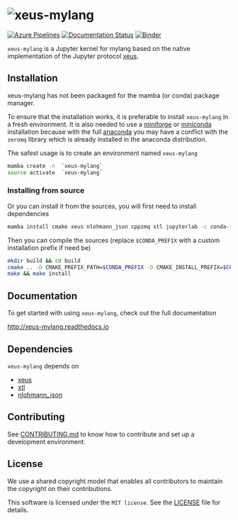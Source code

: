 # ![xeus-mylang](docs/source/xeus-python.svg)

[![Azure Pipelines](https://dev.azure.com/JohnDoe/xeus-mylang/_apis/build/status/jupyter-xeus.xeus-python?branchName=main)](https://dev.azure.com/JohnDoe/xeus-mylang/_build/latest?definitionId=2&branchName=main)
[![Documentation Status](http://readthedocs.org/projects/xeus-python/badge/?version=latest)](https://xeus-mylangreadthedocs.io/en/latest/?badge=latest)
[![Binder](https://mybinder.org/badge_logo.svg)](https://mybinder.org/v2/gh/JohnDoe/xeus-mylang/main?urlpath=/lab/tree/notebooks/xeus-mylang.ipynb)

`xeus-mylang` is a Jupyter kernel for mylang based on the native implementation of the
Jupyter protocol [xeus](https://github.com/jupyter-xeus/xeus).

## Installation

xeus-mylang has not been packaged for the mamba (or conda) package manager.

To ensure that the installation works, it is preferable to install `xeus-mylang` in a
fresh environment. It is also needed to use a
[miniforge](https://github.com/conda-forge/miniforge#mambaforge) or
[miniconda](https://conda.io/miniconda.html) installation because with the full
[anaconda](https://www.anaconda.com/) you may have a conflict with the `zeromq` library
which is already installed in the anaconda distribution.

The safest usage is to create an environment named `xeus-mylang`

```bash
mamba create -n  `xeus-mylang`
source activate  `xeus-mylang`
```

<!-- ### Installing from conda-forge

Then you can install in this environment `xeus-mylang` and its dependencies

```bash
mamba install`xeus-mylang` notebook -c conda-forge
``` -->

### Installing from source

Or you can install it from the sources, you will first need to install dependencies

```bash
mamba install cmake xeus nlohmann_json cppzmq xtl jupyterlab -c conda-forge
```

Then you can compile the sources (replace `$CONDA_PREFIX` with a custom installation
prefix if need be)

```bash
mkdir build && cd build
cmake .. -D CMAKE_PREFIX_PATH=$CONDA_PREFIX -D CMAKE_INSTALL_PREFIX=$CONDA_PREFIX -D CMAKE_INSTALL_LIBDIR=lib
make && make install
```

<!-- ## Trying it online

To try out xeus-mylang interactively in your web browser, just click on the binder link:
(Once Conda Package is Ready)

[![Binder](binder-logo.svg)](https://mybinder.org/v2/gh/JohnDoe/xeus-mylang/main?urlpath=/lab/tree/notebooks/xeus-mylang.ipynb) -->



## Documentation

To get started with using `xeus-mylang`, check out the full documentation

http://xeus-mylang.readthedocs.io


## Dependencies

`xeus-mylang` depends on

- [xeus](https://github.com/jupyter-xeus/xeus)
- [xtl](https://github.com/xtensor-stack/xtl)
- [nlohmann_json](https://github.com/nlohmann/json)



## Contributing

See [CONTRIBUTING.md](./CONTRIBUTING.md) to know how to contribute and set up a
development environment.

## License

We use a shared copyright model that enables all contributors to maintain the copyright
on their contributions.

This software is licensed under the `MIT license`. See the [LICENSE](LICENSE)
file for details.
